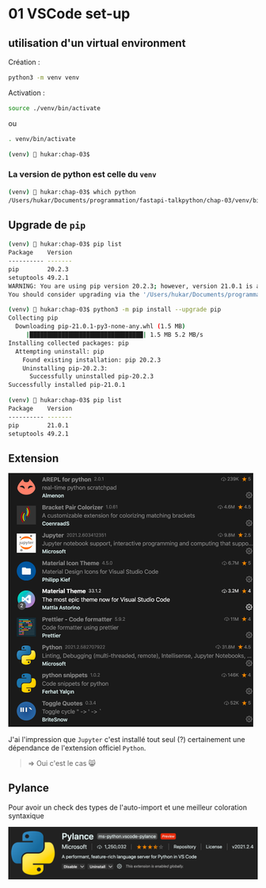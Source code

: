 # 01 VSCode set-up

## utilisation d'un virtual environment

Création :

```bash
python3 -m venv venv
```

Activation :

```bash
source ./venv/bin/activate
```

ou

```bash
. venv/bin/activate
```

```bash
(venv) 🧨 hukar:chap-03$
```

### La version de python est celle du `venv`

```bash
(venv) 🧨 hukar:chap-03$ which python
/Users/hukar/Documents/programmation/fastapi-talkpython/chap-03/venv/bin/python
```

## Upgrade de `pip`

```bash
(venv) 🧨 hukar:chap-03$ pip list
Package    Version
---------- -------
pip        20.2.3
setuptools 49.2.1
WARNING: You are using pip version 20.2.3; however, version 21.0.1 is available.
You should consider upgrading via the '/Users/hukar/Documents/programmation/fastapi-talkpython/chap-03/venv/bin/python3 -m pip install --upgrade pip' command.
```
```bash
(venv) 🧨 hukar:chap-03$ python3 -m pip install --upgrade pip
Collecting pip
  Downloading pip-21.0.1-py3-none-any.whl (1.5 MB)
     |████████████████████████████████| 1.5 MB 5.2 MB/s 
Installing collected packages: pip
  Attempting uninstall: pip
    Found existing installation: pip 20.2.3
    Uninstalling pip-20.2.3:
      Successfully uninstalled pip-20.2.3
Successfully installed pip-21.0.1
```
```bash
(venv) 🧨 hukar:chap-03$ pip list
Package    Version
---------- -------
pip        21.0.1
setuptools 49.2.1
```



## Extension

<img src="assets/vscode-python-extension.png" alt="vscode-python-extension" style="zoom:50%;" />

J'ai l'impression que `Jupyter` c'est installé tout seul (?) certainement une dépendance de l'extension officiel `Python`. 

> => Oui c'est le cas 😸

## Pylance

Pour avoir un check des types de l'auto-import et une meilleur coloration syntaxique

<img src="assets/pylance.png" alt="pylance" style="zoom:50%;" />

